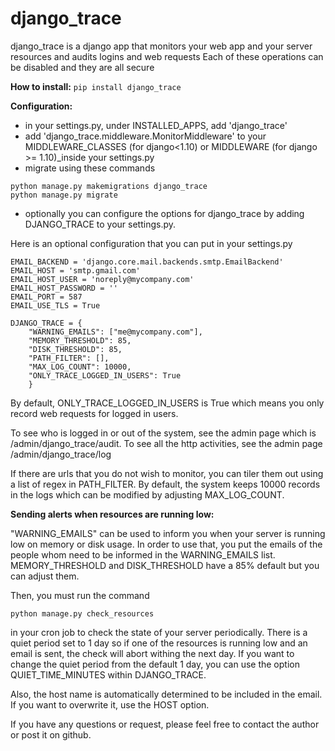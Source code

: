 # django_trace

django_trace is a django app that monitors your web app and your server resources and audits logins and web requests
Each of these operations can be disabled and they are all secure

**How to install:**
`pip install django_trace`

**Configuration:**
- in your settings.py, under INSTALLED_APPS, add 'django_trace'
- add 'django_trace.middleware.MonitorMiddleware' to your MIDDLEWARE_CLASSES (for django<1.10) or MIDDLEWARE (for django >= 1.10)_inside your settings.py
- migrate using these commands
```
python manage.py makemigrations django_trace
python manage.py migrate
```
- optionally you can configure the options for django_trace by adding DJANGO_TRACE to your settings.py.

Here is an optional configuration that you can put in your settings.py
```
EMAIL_BACKEND = 'django.core.mail.backends.smtp.EmailBackend'
EMAIL_HOST = 'smtp.gmail.com'
EMAIL_HOST_USER = 'noreply@mycompany.com'
EMAIL_HOST_PASSWORD = ''
EMAIL_PORT = 587
EMAIL_USE_TLS = True

DJANGO_TRACE = {
    "WARNING_EMAILS": ["me@mycompany.com"],
    "MEMORY_THRESHOLD": 85,
    "DISK_THRESHOLD": 85,
    "PATH_FILTER": [],
    "MAX_LOG_COUNT": 10000,
    "ONLY_TRACE_LOGGED_IN_USERS": True
    }
```

By default, ONLY_TRACE_LOGGED_IN_USERS is True which means you only record web requests for logged in users.

To see who is logged in or out of the system, see the admin page which is /admin/django_trace/audit.
To see all the http activities, see the admin page /admin/django_trace/log

If there are urls that you do not wish to monitor, you can tiler them out using a list of regex in PATH_FILTER.
By default, the system keeps 10000 records in the logs which can be modified by adjusting MAX_LOG_COUNT.

**Sending alerts when resources are running low:**

"WARNING_EMAILS" can be used to inform you when your server is running low on memory or disk usage. In order to use that, you put the emails of the people whom need to be informed in the WARNING_EMAILS list.
MEMORY_THRESHOLD and DISK_THRESHOLD have a 85% default but you can adjust them.

Then, you must run the command
```
python manage.py check_resources
```
in your cron job to check the state of your server periodically.
There is a quiet period set to 1 day so if one of the resources is running low and an email is sent, the check will abort withing the next day. If you want to change the quiet period from the default 1 day, you can use the option QUIET_TIME_MINUTES within DJANGO_TRACE.

Also, the host name is automatically determined to be included in the email. If you want to overwrite it, use the HOST option.

If you have any questions or request, please feel free to contact the author or post it on github.


